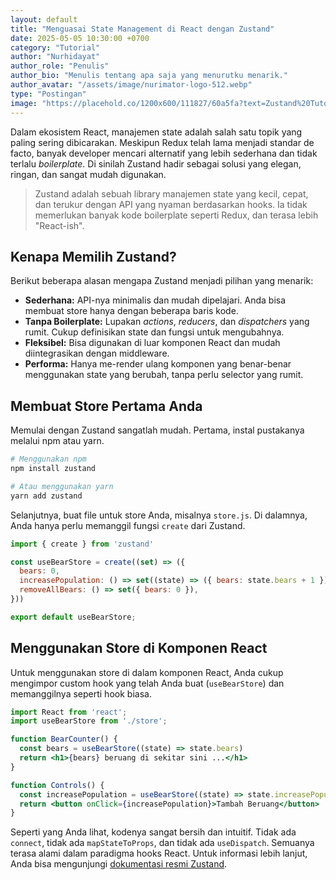 ```yaml
---
layout: default
title: "Menguasai State Management di React dengan Zustand"
date: 2025-05-05 10:30:00 +0700
category: "Tutorial"
author: "Nurhidayat"
author_role: "Penulis"
author_bio: "Menulis tentang apa saja yang menurutku menarik."
author_avatar: "/assets/image/nurimator-logo-512.webp"
type: "Postingan"
image: "https://placehold.co/1200x600/111827/60a5fa?text=Zustand%20Tutorial"
---
```


Dalam ekosistem React, manajemen state adalah salah satu topik yang paling sering dibicarakan. Meskipun Redux telah lama menjadi standar de facto, banyak developer mencari alternatif yang lebih sederhana dan tidak terlalu _boilerplate_. Di sinilah Zustand hadir sebagai solusi yang elegan, ringan, dan sangat mudah digunakan.

> Zustand adalah sebuah library manajemen state yang kecil, cepat, dan terukur dengan API yang nyaman berdasarkan hooks. Ia tidak memerlukan banyak kode boilerplate seperti Redux, dan terasa lebih "React-ish".

## Kenapa Memilih Zustand?

Berikut beberapa alasan mengapa Zustand menjadi pilihan yang menarik:

* **Sederhana:** API-nya minimalis dan mudah dipelajari. Anda bisa membuat store hanya dengan beberapa baris kode.
* **Tanpa Boilerplate:** Lupakan _actions_, _reducers_, dan _dispatchers_ yang rumit. Cukup definisikan state dan fungsi untuk mengubahnya.
* **Fleksibel:** Bisa digunakan di luar komponen React dan mudah diintegrasikan dengan middleware.
* **Performa:** Hanya me-render ulang komponen yang benar-benar menggunakan state yang berubah, tanpa perlu selector yang rumit.

## Membuat Store Pertama Anda

Memulai dengan Zustand sangatlah mudah. Pertama, instal pustakanya melalui npm atau yarn.

```bash
# Menggunakan npm
npm install zustand

# Atau menggunakan yarn
yarn add zustand
```

Selanjutnya, buat file untuk store Anda, misalnya `store.js`. Di dalamnya, Anda hanya perlu memanggil fungsi `create` dari Zustand.

```jsx
import { create } from 'zustand'

const useBearStore = create((set) => ({
  bears: 0,
  increasePopulation: () => set((state) => ({ bears: state.bears + 1 })),
  removeAllBears: () => set({ bears: 0 }),
}))

export default useBearStore;
```

## Menggunakan Store di Komponen React

Untuk menggunakan store di dalam komponen React, Anda cukup mengimpor custom hook yang telah Anda buat (`useBearStore`) dan memanggilnya seperti hook biasa.

```jsx
import React from 'react';
import useBearStore from './store';

function BearCounter() {
  const bears = useBearStore((state) => state.bears)
  return <h1>{bears} beruang di sekitar sini ...</h1>
}

function Controls() {
  const increasePopulation = useBearStore((state) => state.increasePopulation)
  return <button onClick={increasePopulation}>Tambah Beruang</button>
}
```

Seperti yang Anda lihat, kodenya sangat bersih dan intuitif. Tidak ada `connect`, tidak ada `mapStateToProps`, dan tidak ada `useDispatch`. Semuanya terasa alami dalam paradigma hooks React. Untuk informasi lebih lanjut, Anda bisa mengunjungi [dokumentasi resmi Zustand](https://github.com/pmndrs/zustand).
